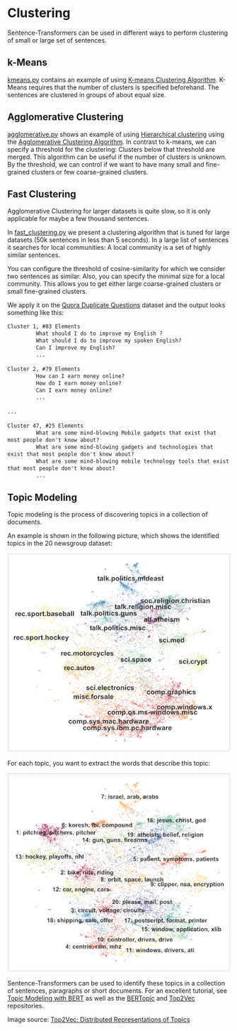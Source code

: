 # Clustering
Sentence-Transformers can be used in different ways to perform clustering of small or large set of sentences.

## k-Means
[kmeans.py](kmeans.py) contains an example of using [K-means Clustering Algorithm](https://scikit-learn.org/stable/modules/clustering.html#k-means). K-Means requires that the number of clusters is specified beforehand. The sentences are clustered in groups of about equal size.
 
## Agglomerative Clustering
[agglomerative.py](agglomerative.py) shows an example of using [Hierarchical clustering](https://scikit-learn.org/stable/modules/clustering.html#hierarchical-clustering) using the [Agglomerative Clustering  Algorithm](https://scikit-learn.org/stable/modules/generated/sklearn.cluster.AgglomerativeClustering.html#sklearn.cluster.AgglomerativeClustering). In contrast to k-means, we can specify a threshold for the clustering: Clusters below that threshold are merged. This algorithm can be useful if the number of clusters is unknown. By the threshold, we can control if we want to have many small and fine-grained clusters or few coarse-grained clusters.

## Fast Clustering

Agglomerative Clustering for larger datasets is quite slow, so it is only applicable for maybe a few thousand sentences.

In [fast_clustering.py](fast_clustering.py) we present a clustering algorithm that is tuned for large datasets (50k sentences in less than 5 seconds). In a large list of sentences it searches for local communities: A local community is a set of highly similar sentences. 

You can configure the threshold of cosine-similarity for which we consider two sentences as similar. Also, you can specify the minimal size for a local community. This allows you to get either large coarse-grained clusters or small fine-grained clusters. 

We apply it on the [Quora Duplicate Questions](https://huggingface.co/datasets/sentence-transformers/quora-duplicates) dataset and the output looks something like this:

```
Cluster 1, #83 Elements
         What should I do to improve my English ?
         What should I do to improve my spoken English?
         Can I improve my English?
         ...

Cluster 2, #79 Elements
         How can I earn money online?
         How do I earn money online?
         Can I earn money online?
         ...
       
...

Cluster 47, #25 Elements
         What are some mind-blowing Mobile gadgets that exist that most people don't know about?
         What are some mind-blowing gadgets and technologies that exist that most people don't know about?
         What are some mind-blowing mobile technology tools that exist that most people don't know about?
         ...
```


## Topic Modeling
Topic modeling is the process of discovering topics in a collection of documents. 

An example is shown in the following picture, which shows the identified topics in the 20 newsgroup dataset:

![20news](https://raw.githubusercontent.com/UKPLab/sentence-transformers/master/docs/img/20news_semantic.png) 

For each topic, you want to extract the words that describe this topic:

![20news](https://raw.githubusercontent.com/UKPLab/sentence-transformers/master/docs/img/20news_top2vec.png) 

Sentence-Transformers can be used to identify these topics in a collection of sentences, paragraphs or short documents. For an excellent tutorial, see [Topic Modeling with BERT](https://towardsdatascience.com/topic-modeling-with-bert-779f7db187e6) as well as the [BERTopic](https://github.com/MaartenGr/BERTopic) and [Top2Vec](https://github.com/ddangelov/Top2Vec) repositories.
 
Image source: [Top2Vec: Distributed Representations of Topics](https://arxiv.org/abs/2008.09470)
